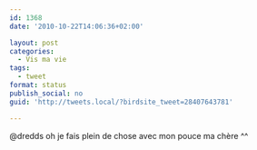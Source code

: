 ```yaml
---
id: 1368
date: '2010-10-22T14:06:36+02:00'

layout: post
categories:
  - Vis ma vie
tags:
  - tweet
format: status
publish_social: no
guid: 'http://tweets.local/?birdsite_tweet=28407643781'

---
```


@dredds oh je fais plein de chose avec mon pouce ma chère ^^